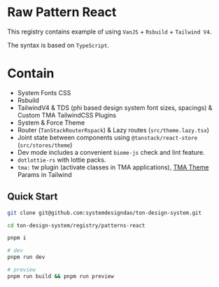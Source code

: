 # Raw Pattern React

This registry contains example of using `VanJS` + `Rsbuild` + `Tailwind V4`.

The syntax is based on `TypeScript`.

# Contain

- System Fonts CSS
- Rsbuild
- TailwindV4 & TDS (phi based design system font sizes, spacings) & Custom TMA TailwindCSS Plugins
- System & Force Theme
- Router (`TanStackRouterRspack`) & Lazy routes (`src/theme.lazy.tsx`)
- Joint state between components using `@tanstack/react-store` (`src/stores/theme`)
- Dev mode includes a convenient `biome-js` check and lint feature.
- `dotlottie-rs` with lottie packs.
- `tma:` tw plugin (activate classes in TMA applications), [TMA Theme](https://core.telegram.org/bots/webapps#themeparams) Params in Tailwind 

## Quick Start

```bash
git clone git@github.com:systemdesigndao/ton-design-system.git

cd ton-design-system/registry/patterns-react

pnpm i

# dev
pnpm run dev

# preview
pnpm run build && pnpm run preview 
```